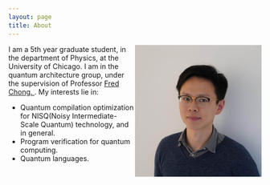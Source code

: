 ```yaml
---
layout: page
title: About
---
```

<style>
img {	
	float: right;	
    max-width: 50%;
    max-height: 100%;
}
</style>
<p>
<img src="../assets/img/profile.JPG" alt="profile">
I am a 5th year graduate student, in the department of Physics, at the University of Chicago. I am in the quantum architecture group, under the supervision of Professor <a href="http://people.cs.uchicago.edu/~ftchong/"> Fred Chong. </a>. My interests lie in:
<ul>
  <li>Quantum compilation optimization for NISQ(Noisy Intermediate-Scale Quantum) technology, and in general. </li>
  <li>Program verification for quantum computing.  </li>
  <li> Quantum languages.</li>
</ul> 
</p>



